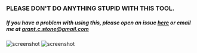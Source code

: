 ### PLEASE DON'T DO ANYTHING STUPID WITH THIS TOOL.
##### If you have a problem with using this, please open an issue [here][1] or email me at grant.c.stone@gmail.com

![screenshot](http://rfkiller.they.org/images/mass-deauth-01.png)
![screenshot](http://rfkiller.they.org/images/mass-deauth-02.png)

[1]: https://github.com/RFKiller/mass-deauth/issues

